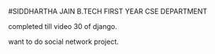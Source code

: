 #SIDDHARTHA JAIN B.TECH FIRST YEAR CSE DEPARTMENT

completed till video 30 of django.

want to do social network project.
